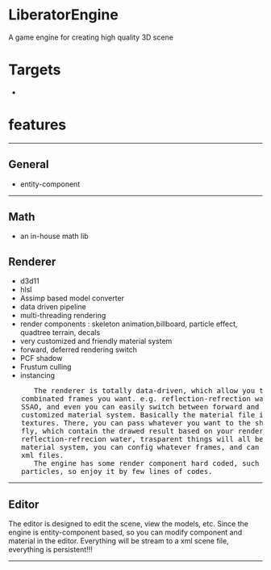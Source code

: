 # LiberatorEngine
A game engine for creating high quality 3D scene


# Targets
- 


# features
***
## General
- entity-component

***
## Math
- an in-house math lib

## Renderer
- d3d11 
- hlsl
- Assimp based model converter
- data driven pipeline
- multi-threading rendering
- render components : skeleton animation,billboard, particle effect, quadtree terrain, decals
- very customized and friendly material system
- forward, deferred rendering switch
- PCF shadow
- Frustum culling
- instancing

 <pre>
      The renderer is totally data-driven, which allow you to modify the renderpath to config any 
   combinated frames you want. e.g. reflection-refrection water, screen-based fog, bloom, volumetric light, 
   SSAO, and even you can easily switch between forward and defferred rendering. The engine also has a 
   customized material system. Basically the material file is a xml, which composite of shader, variables, 
   textures. There, you can pass whatever you want to the shader through the xml, even a RenderTarget on the 
   fly, which contain the drawed result based on your renderpath, and that is up to you. So-what skybox, 
   reflection-refrecion water, trasparent things will all be easy stuff, haha. Togeter with the renderpath and 
   material system, you can config whatever frames, and can test a graphic algorithm efficiently with few little 
   xml files.  
      The engine has some render component hard coded, such as mesh/skinned-mesh, billboard group, quadtree terrain, 
   particles, so enjoy it by few lines of codes.  
</pre>
   

 


***
## Editor 
The editor is designed to edit the scene, view the models, etc. Since the engine is entity-component based, so you can
modify component and material in the editor. Everything will be stream to a xml scene file, everything is persistent!!!

***

